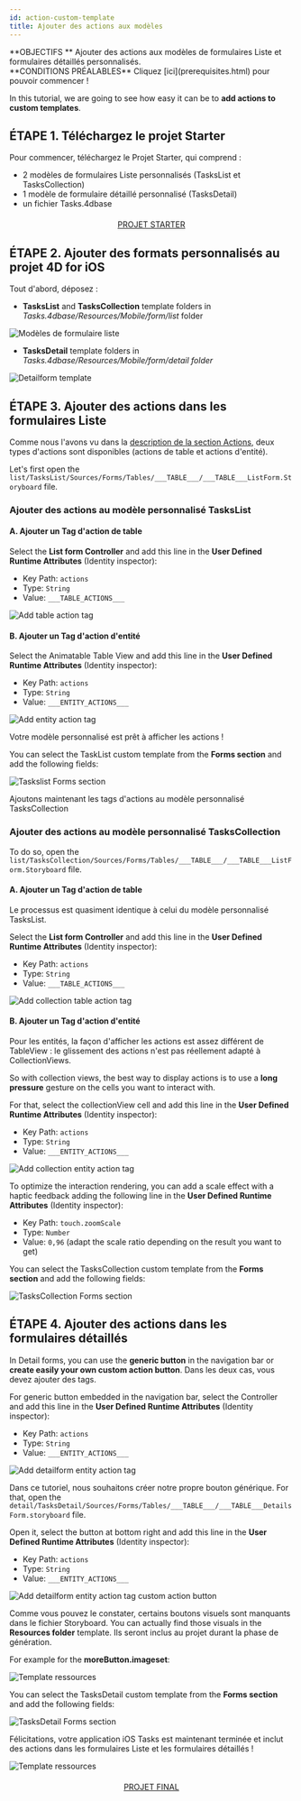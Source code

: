 ```yaml
---
id: action-custom-template
title: Ajouter des actions aux modèles
---
```


<div markdown="1" class = "objectives">
**OBJECTIFS **
Ajouter des actions aux modèles de formulaires Liste et formulaires détaillés personnalisés.
</div>

<div markdown="1" class = "prerequisites">
**CONDITIONS PRÉALABLES**
Cliquez [ici](prerequisites.html) pour pouvoir commencer !
</div>

In this tutorial, we are going to see how easy it can be to **add actions to custom templates**.

## ÉTAPE 1. Téléchargez le projet Starter

Pour commencer, téléchargez le Projet Starter, qui comprend :

* 2 modèles de formulaires Liste personnalisés (TasksList et TasksCollection)
* 1 modèle de formulaire détaillé personnalisé (TasksDetail)
* un fichier Tasks.4dbase

<div markdown="1" style="text-align: center; margin-top: 20px; margin-bottom: 20px">

<a class="button"
href="https://github.com/4d-for-ios/tutorial-AddingActionToTemplates/archive/1dc5aecfbea62a9999d571cb1a956f1ef6983111.zip">PROJET STARTER</a>
</div>

## ÉTAPE 2. Ajouter des formats personnalisés au projet 4D for iOS

Tout d'abord, déposez :

* **TasksList** and **TasksCollection** template folders in *Tasks.4dbase/Resources/Mobile/form/list* folder

![Modèles de formulaire liste](assets/en/actions/Listform-templates.png)

* **TasksDetail** template folders in *Tasks.4dbase/Resources/Mobile/form/detail folder*

![Detailform template](assets/en/actions/Detailform-template.png)

## ÉTAPE 3. Ajouter des actions dans les formulaires Liste

Comme nous l'avons vu dans la [description de la section Actions](actions.html), deux types d'actions sont disponibles (actions de table et actions d'entité).

Let's first open the `list/TasksList/Sources/Forms/Tables/___TABLE___/___TABLE___ListForm.Storyboard` file.

### Ajouter des actions au modèle personnalisé TasksList

#### A. Ajouter un Tag d'action de table

Select the **List form Controller** and add this line in the **User Defined Runtime Attributes** (Identity inspector):

* Key Path: `actions`
* Type: `String`
* Value: `___TABLE_ACTIONS___`

![Add table action tag](assets/en/actions/Add-table-tag-taskslist.png)


#### B. Ajouter un Tag d'action d'entité

Select the Animatable Table View and add this line in the **User Defined Runtime Attributes** (Identity inspector):

* Key Path: `actions`
* Type: `String`
* Value: `___ENTITY_ACTIONS___`

![Add entity action tag](assets/en/actions/Add-entity-tag-taskslist.png)

Votre modèle personnalisé est prêt à afficher les actions !

You can select the TaskList custom template from the **Forms section** and add the following fields:

![Taskslist Forms section](assets/en/actions/listform-taskslist-forms-section.png)

Ajoutons maintenant les tags d'actions au modèle personnalisé TasksCollection

### Ajouter des actions au modèle personnalisé TasksCollection

To do so, open the `list/TasksCollection/Sources/Forms/Tables/___TABLE___/___TABLE___ListForm.Storyboard` file.

#### A. Ajouter un Tag d'action de table

Le processus est quasiment identique à celui du modèle personnalisé TasksList.

Select the **List form Controller** and add this line in the **User Defined Runtime Attributes** (Identity inspector):

* Key Path: `actions`
* Type: `String`
* Value: `___TABLE_ACTIONS___`

![Add collection table action tag](assets/en/actions/Add-collection-table-tag-taskslist.png)

#### B. Ajouter un Tag d'action d'entité

Pour les entités, la façon d'afficher les actions est assez différent de TableView : le glissement des actions n'est pas réellement adapté à CollectionViews.

So with collection views, the best way to display actions is to use a **long pressure** gesture on the cells you want to interact with.

For that, select the collectionView cell and add this line in the **User Defined Runtime Attributes** (Identity inspector):

* Key Path: `actions`
* Type: `String`
* Value: `___ENTITY_ACTIONS___`

![Add collection entity action tag](assets/en/actions/Add-collection-entity-tag-taskslist.png)

To optimize the interaction rendering, you can add a scale effect with a haptic feedback adding the following line in the **User Defined Runtime Attributes** (Identity inspector):

* Key Path: `touch.zoomScale`
* Type: `Number`
* Value: `0,96` (adapt the scale ratio depending on the result you want to get)

You can select the TasksCollection custom template from the **Forms section** and add the following fields:

![TasksCollection Forms section](assets/en/actions/listform-taskscollection-forms-section.png)


## ÉTAPE 4. Ajouter des actions dans les formulaires détaillés

In Detail forms, you can use the **generic button** in the navigation bar or **create easily your own custom action button**. Dans les deux cas, vous devez ajouter des tags.

For generic button embedded in the navigation bar, select the Controller and add this line in the **User Defined Runtime Attributes** (Identity inspector):

* Key Path: `actions`
* Type: `String`
* Value: `___ENTITY_ACTIONS___`

![Add detailform entity action tag](assets/en/actions/Detail-form-action-navigationBar.png)

Dans ce tutoriel, nous souhaitons créer notre propre bouton générique. For that, open the `detail/TasksDetail/Sources/Forms/Tables/___TABLE___/___TABLE___DetailsForm.storyboard` file.

Open it, select the button at bottom right and add this line in the **User Defined Runtime Attributes** (Identity inspector):

* Key Path: `actions`
* Type: `String`
* Value: `___ENTITY_ACTIONS___`

![Add detailform entity action tag custom action button](assets/en/actions/Detail-form-action-custom-action-Button.png)

Comme vous pouvez le constater, certains boutons visuels sont manquants dans le fichier Storyboard. You can actually find those visuals in the  **Resources folder** template. Ils seront inclus au projet durant la phase de génération.

For example for the **moreButton.imageset**:

![Template ressources](assets/en/actions/Template-Ressources.png)

You can select the TasksDetail custom template from the **Forms section** and add the following fields:

![TasksDetail Forms section](assets/en/actions/detailform-forms-section.png)

Félicitations, votre application iOS Tasks est maintenant terminée et inclut des actions dans les formulaires Liste et les formulaires détaillés !

![Template ressources](assets/en/actions/ListForm-entity-action-tableview.png)

<div markdown="1" style="text-align: center; margin-top: 20px; margin-bottom: 20px">

<a class="button"
href="https://github.com/4d-for-ios/tutorial-AddingActionToTemplates/releases/latest/download/tutorial-AddingActionToTemplates.zip">PROJET FINAL</a>
</div>


